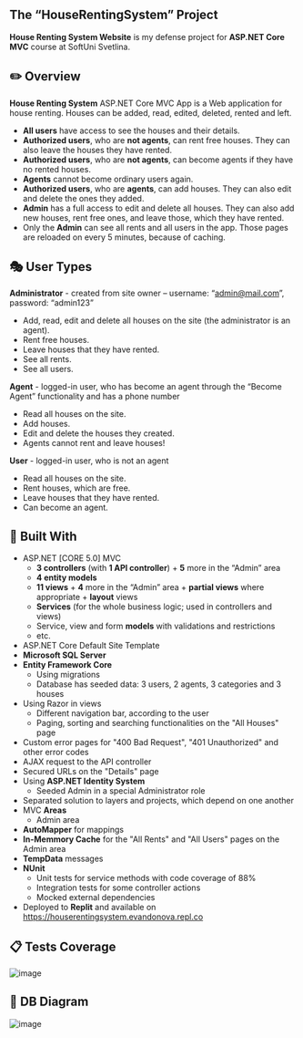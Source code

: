 ## The “HouseRentingSystem” Project

**House Renting System Website** is my defense project for **ASP.NET Core MVC** course at SoftUni Svetlina.

## :pencil2: Overview

**House Renting System** ASP.NET Core MVC App is a Web application for house renting. Houses can be added, read, edited, deleted, rented and left.

* **All users** have access to see the houses and their details.
* **Authorized users**, who are **not agents**, can rent free houses. They can also leave the houses they have rented.
* **Authorized users**, who are **not agents**, can become agents if they have no rented houses.
* **Agents** cannot become ordinary users again.
* **Authorized users**, who are **agents**, can add houses. They can also edit and delete the ones they added.
* **Admin** has a full access to edit and delete all houses. They can also add new houses, rent free ones, and leave those, which they have rented.
* Only the **Admin** can see all rents and all users in the app. Those pages are reloaded on every 5 minutes, because of caching.

## :performing_arts: User Types

**Administrator** - created from site owner – username: “admin@mail.com”, password: “admin123”
* Add, read, edit and delete all houses on the site (the administrator is an agent).
* Rent free houses.
* Leave houses that they have rented.
* See all rents.
* See all users.

**Agent** - logged-in user, who has become an agent through the “Become Agent” functionality and has a phone number
* Read all houses on the site.
* Add houses.
* Edit and delete the houses they created.
* Agents cannot rent and leave houses!

**User** - logged-in user, who is not an agent
* Read all houses on the site.
* Rent houses, which are free.
* Leave houses that they have rented.
* Can become an agent.

## :hammer: Built With
* ASP.NET [CORE 5.0] MVC
	- **3 controllers** (with **1 API controller**) + **5** more in the “Admin” area
	- **4 entity models**
	- **11 views** + **4** more in the “Admin” area + **partial views** where appropriate + **layout** views
	- **Services** (for the whole business logic; used in controllers and views)
	- Service, view and form **models** with validations and restrictions
	- etc.
* ASP.NET Core Default Site Template
* **Microsoft SQL Server**
* **Entity Framework Core**
    - Using migrations
    - Database has seeded data: 3 users, 2 agents, 3 categories and 3 houses
* Using Razor in views
    - Different navigation bar, according to the user
	- Paging, sorting and searching functionalities on the "All Houses" page
* Custom error pages for "400 Bad Request", "401 Unauthorized" and other error codes
* AJAX request to the API controller
* Secured URLs on the "Details" page
* Using **ASP.NET Identity System**
	- Seeded Admin in a special Administrator role
* Separated solution to layers and projects, which depend on one another	
* MVC **Areas**
    - Admin area 
* **AutoMapper** for mappings
* **In-Memmory Cache** for the "All Rents" and "All Users" pages on the Admin area
* **TempData** messages
* **NUnit**
	- Unit tests for service methods with code coverage of 88%
	- Integration tests for some controller actions
	- Mocked external dependencies
* Deployed to **Replit** and available on https://houserentingsystem.evandonova.repl.co 

## :clipboard: Tests Coverage
![image](https://github.com/evandonova/House-Renting-System-App/assets/69080997/b10604d5-d3e8-4f31-bda3-ff4f47862b41)

## :wrench: DB Diagram
![image](https://user-images.githubusercontent.com/69080997/156184077-0e378df0-caba-4fbc-9af5-5c84bcd8bd88.png)
